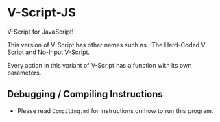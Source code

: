 # V-Script-JS

V-Script for JavaScript!

This version of V-Script has other names such as : The Hard-Coded V-Script and No-Input V-Script.

Every action in this variant of V-Script has a function with its own parameters.


## Debugging / Compiling Instructions

- Please read `Compiling.md` for instructions on how to run this program.
